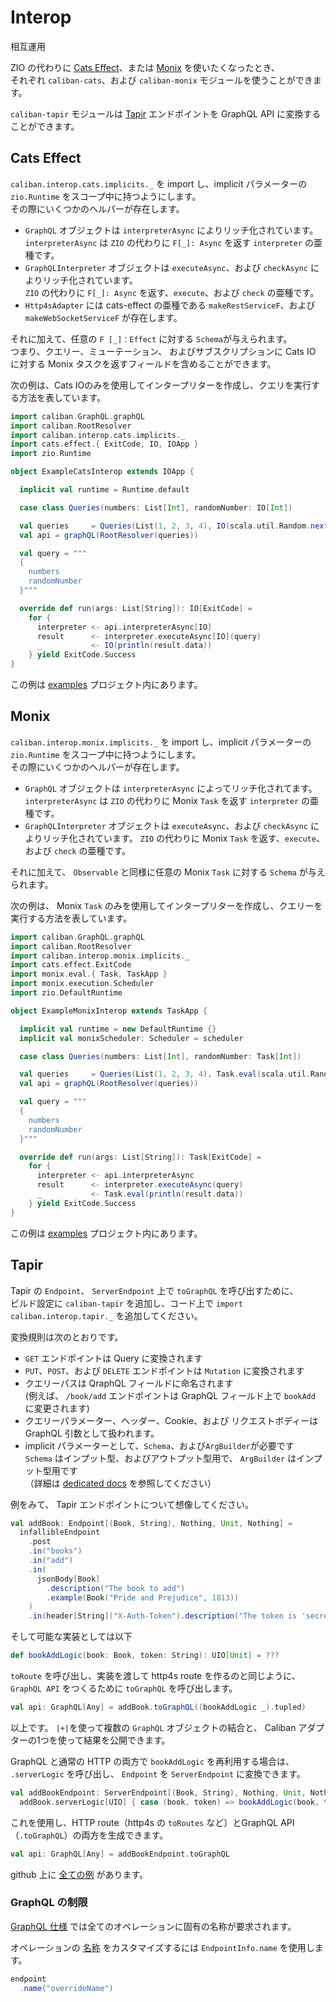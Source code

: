 # Interop
相互運用

ZIO の代わりに [Cats Effect](https://github.com/typelevel/cats-effect)、または [Monix](https://github.com/monix/monix) を使いたくなったとき、  
それぞれ `caliban-cats`、および `caliban-monix` モジュールを使うことができます。

`caliban-tapir` モジュールは [Tapir](https://github.com/softwaremill/tapir) エンドポイントを GraphQL API に変換することができます。  

## Cats Effect

`caliban.interop.cats.implicits._` を import し、implicit パラメーターの `zio.Runtime` をスコープ中に持つようにします。  
その際にいくつかのヘルパーが存在します。

- `GraphQL` オブジェクトは `interpreterAsync` によりリッチ化されています。  
`interpreterAsync` は `ZIO` の代わりに `F[_]: Async` を返す `interpreter` の亜種です。  
- `GraphQLInterpreter` オブジェクトは `executeAsync`、および `checkAsync` によりリッチ化されています。  
`ZIO` の代わりに `F[_]: Async` を返す、`execute`、および `check` の亜種です。  
- `Http4sAdapter` には cats-effect の亜種である `makeRestServiceF`、および`makeWebSocketServiceF` が存在します。

それに加えて、任意の `F [_]：Effect` に対する `Schema`が与えられます。  
つまり、クエリー、ミューテーション、 およびサブスクリプションに Cats IO に対する Monix タスクを返すフィールドを含めることができます。  

次の例は、Cats IOのみを使用してインタープリターを作成し、クエリを実行する方法を表しています。

```scala
import caliban.GraphQL.graphQL
import caliban.RootResolver
import caliban.interop.cats.implicits._
import cats.effect.{ ExitCode, IO, IOApp }
import zio.Runtime

object ExampleCatsInterop extends IOApp {

  implicit val runtime = Runtime.default

  case class Queries(numbers: List[Int], randomNumber: IO[Int])

  val queries     = Queries(List(1, 2, 3, 4), IO(scala.util.Random.nextInt()))
  val api = graphQL(RootResolver(queries))

  val query = """
  {
    numbers
    randomNumber
  }"""

  override def run(args: List[String]): IO[ExitCode] =
    for {
      interpreter <- api.interpreterAsync[IO]
      result      <- interpreter.executeAsync[IO](query)
      _           <- IO(println(result.data))
    } yield ExitCode.Success
}
```

この例は [examples](https://github.com/ghostdogpr/caliban/blob/master/examples/src/main/scala/caliban/interop/cats/ExampleCatsInterop.scala) プロジェクト内にあります。

## Monix

`caliban.interop.monix.implicits._` を import し、implicit パラメーターの `zio.Runtime` をスコープ中に持つようにします。  
その際にいくつかのヘルパーが存在します。

- `GraphQL` オブジェクトは `interpreterAsync` によってリッチ化されてます。  
`interpreterAsync` は `ZIO` の代わりに Monix `Task` を返す `interpreter` の亜種です。  
- `GraphQLInterpreter` オブジェクトは `executeAsync`、および `checkAsync` によりリッチ化されています。 
`ZIO` の代わりに Monix `Task` を返す、`execute`、および `check` の亜種です。  

それに加えて、 `Observable` と同様に任意の Monix `Task` に対する `Schema` が与えられます。  

次の例は、 Monix `Task` のみを使用してインタープリターを作成し、クエリーを実行する方法を表しています。

```scala
import caliban.GraphQL.graphQL
import caliban.RootResolver
import caliban.interop.monix.implicits._
import cats.effect.ExitCode
import monix.eval.{ Task, TaskApp }
import monix.execution.Scheduler
import zio.DefaultRuntime

object ExampleMonixInterop extends TaskApp {

  implicit val runtime = new DefaultRuntime {}
  implicit val monixScheduler: Scheduler = scheduler

  case class Queries(numbers: List[Int], randomNumber: Task[Int])

  val queries     = Queries(List(1, 2, 3, 4), Task.eval(scala.util.Random.nextInt()))
  val api = graphQL(RootResolver(queries))

  val query = """
  {
    numbers
    randomNumber
  }"""

  override def run(args: List[String]): Task[ExitCode] =
    for {
      interpreter <- api.interpreterAsync
      result      <- interpreter.executeAsync(query)
      _           <- Task.eval(println(result.data))
    } yield ExitCode.Success
}
```

この例は [examples](https://github.com/ghostdogpr/caliban/blob/master/examples/src/main/scala/caliban/interop/monix/ExampleMonixInterop.scala) プロジェクト内にあります。  

## Tapir

Tapir の `Endpoint`、 `ServerEndpoint` 上で `toGraphQL`  を呼び出すために、  
ビルド設定に `caliban-tapir` を追加し、コード上で `import caliban.interop.tapir._` を追加してください。  

変換規則は次のとおりです。
- `GET` エンドポイントは Query に変換されます
- `PUT`、`POST`、および `DELETE` エンドポイントは `Mutation` に変換されます 
- クエリーパスは QraphQL フィールドに命名されます  
(例えば、 `/book/add` エンドポイントは GraphQL フィールド上で `bookAdd` に変更されます)
- クエリーパラメーター、ヘッダー、Cookie、および リクエストボディーは GraphQL 引数として扱われます。  
- implicit パラメーターとして、`Schema`、および`ArgBuilder`が必要です  
`Schema` はインプット型、およびアウトプット型用で、 `ArgBuilder` はインプット型用です  
（詳細は [dedicated docs](schema.md) を参照してください）  

例をみて、 Tapir エンドポイントについて想像してください。
```scala
val addBook: Endpoint[(Book, String), Nothing, Unit, Nothing] =
  infallibleEndpoint
    .post
    .in("books")
    .in("add")
    .in(
      jsonBody[Book]
        .description("The book to add")
        .example(Book("Pride and Prejudice", 1813))
    )
    .in(header[String]("X-Auth-Token").description("The token is 'secret'"))
```

そして可能な実装としては以下
```scala
def bookAddLogic(book: Book, token: String): UIO[Unit] = ???
```

`toRoute` を呼び出し、実装を渡して http4s route を作るのと同じように、  
`GraphQL API` をつくるために `toGraphQL` を呼び出します。  

```scala
val api: GraphQL[Any] = addBook.toGraphQL((bookAddLogic _).tupled)
```
以上です。 `|+|`を使って複数の `GraphQL` オブジェクトの結合と、 Caliban アダプターの1つを使って結果を公開できます。  

GraphQL と通常の HTTP の両方で `bookAddLogic` を再利用する場合は、  
`.serverLogic` を呼び出し、 `Endpoint` を `ServerEndpoint` に変換できます。  
```scala
val addBookEndpoint: ServerEndpoint[(Book, String), Nothing, Unit, Nothing, UIO] =
  addBook.serverLogic[UIO] { case (book, token) => bookAddLogic(book, token).either }
```
これを使用し、HTTP route（http4s の `toRoutes` など）とGraphQL API（`.toGraphQL`）の両方を生成できます。  
```scala
val api: GraphQL[Any] = addBookEndpoint.toGraphQL
```

github 上に [全ての例](https://github.com/ghostdogpr/caliban/tree/master/examples/src/main/scala/caliban/tapir) があります。  

### GraphQL の制限

[GraphQL 仕様](https://spec.graphql.org/June2018/#sec-Operation-Name-Uniqueness) では全てのオペレーションに固有の名称が要求されます。

オペレーションの [名称](https://github.com/softwaremill/tapir/blob/master/core/src/main/scala/sttp/tapir/Endpoint.scala#L287) をカスタマイズするには `EndpointInfo.name` を使用します。

```scala
endpoint
  .name("overrideName")
``` 
